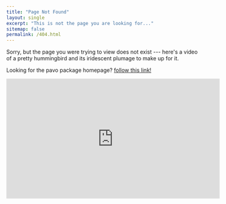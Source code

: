 ```yaml
---
title: "Page Not Found"
layout: single
excerpt: "This is not the page you are looking for..."
sitemap: false
permalink: /404.html
---
```


Sorry, but the page you were trying to view does not exist --- here's a video of a pretty hummingbird and its iridescent plumage to make up for it.

Looking for the pavo package homepage? [follow this link!](http://www.rafaelmaia.net/pavo/)

<iframe width="560" height="315" src="https://www.youtube.com/embed/3DiY_WXAwiQ?hd=1&iv_load_policy=3&autoplay=1&loop=1" frameborder="0" allowfullscreen></iframe>

<script type="text/javascript">
  var GOOG_FIXURL_LANG = 'en';
  var GOOG_FIXURL_SITE = '{{ site.url }}'
</script>
<script type="text/javascript"
  src="//linkhelp.clients.google.com/tbproxy/lh/wm/fixurl.js">
</script>
